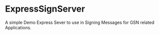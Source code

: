 # ExpressSignServer
A simple Demo Express Sever to use in Signing Messages for GSN related Applications.
